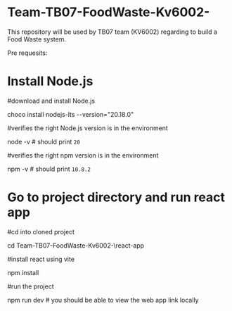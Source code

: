 # Team-TB07-FoodWaste-Kv6002-

This repository will be used by TB07 team (KV6002) regarding to build a Food Waste system.

Pre requesits:

# Install Node.js

#download and install Node.js

choco install nodejs-lts --version="20.18.0"

#verifies the right Node.js version is in the environment

node -v # should print `20`

#verifies the right npm version is in the environment

npm -v # should print `10.8.2`

# Go to project directory and run react app

#cd into cloned project

cd Team-TB07-FoodWaste-Kv6002-\react-app

#install react using vite

npm install

#run the project

npm run dev # you should be able to view the web app link locally
